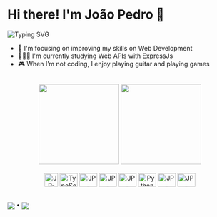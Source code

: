 # Hi there! I'm João Pedro 👋

<img src="https://readme-typing-svg.herokuapp.com?font=&weight=900&size=21&pause=1000&color=9745F5&width=435&lines=Turning+ideas+into+code+%F0%9F%A7%91%F0%9F%8F%BB%E2%80%8D%F0%9F%92%BB%E2%98%95" alt="Typing SVG" />

* 🚀 I'm focusing on improving my skills on Web Development
* 🧑🏻‍💻 I'm currently studying Web APIs with ExpressJs
* 🎮 When I’m not coding, I enjoy playing guitar and playing games

<br>

<div align=center>
  <img height="180em" src="https://github-readme-stats.vercel.app/api?username=jpedroccruz&show_icons=true&theme=midnight-purple&include_all_commits=true&count_private=true"/>
  <img height="180em" src="https://github-readme-stats.vercel.app/api/top-langs/?username=jpedroccruz&layout=compact&langs_count=8&theme=midnight-purple"/>
</div>

<br>

<div align=center>
  <img alt="JP-JavaScript" "width="40" height="30" src="https://cdn.jsdelivr.net/gh/devicons/devicon@latest/icons/javascript/javascript-original.svg" />
  <img alt="TypeScript" width="40" height="30" src="https://cdn.jsdelivr.net/gh/devicons/devicon@latest/icons/typescript/typescript-original.svg" />
  <img alt="JP-HTML5" width="40" height="30" src="https://cdn.jsdelivr.net/gh/devicons/devicon@latest/icons/html5/html5-original.svg" />
  <img alt="JP-CSS3" width="40" height="30" src="https://cdn.jsdelivr.net/gh/devicons/devicon@latest/icons/css3/css3-original.svg" />                
  <img alt="JP-ReactJs" width="40" height="30" src="https://cdn.jsdelivr.net/gh/devicons/devicon@latest/icons/react/react-original.svg" /> 
  <img alt="Python" width="40" height="30" src="https://cdn.jsdelivr.net/gh/devicons/devicon@latest/icons/python/python-original.svg" />
  <img alt="JP-NodeJs" width="40" height="30" src="https://cdn.jsdelivr.net/gh/devicons/devicon@latest/icons/nodejs/nodejs-original.svg" />
  <img alt="JP-MySQL" width="40" height="30" src="https://cdn.jsdelivr.net/gh/devicons/devicon@latest/icons/mysql/mysql-original-wordmark.svg" />
</div>

##

<div>
  <a href="https://www.linkedin.com/in/jpedroccruz/" target="_blank"><img  align="center" src="https://img.shields.io/badge/LinkedIn-0077B5?style=for-the-badge&logo=linkedin&logoColor=white"/></a>
  •
  <a href="https://open.spotify.com/user/hol5mqsslm07923fyn58qtdgr?si=e47d8ff946fe4270" target="_blank"><img align="center" src="https://img.shields.io/badge/Spotify-1ED760?&style=for-the-badge&logo=spotify&logoColor=white"/></a>
</div>
